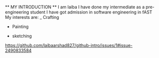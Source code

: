 ** MY INTRODUCTION **
I am laiba
I have done my intermediate as a pre-engineering student
I have got admission in software engineering in fAST 
My interests are:
   _ Crafting
   * Painting
   + sketching
     
https://github.com/laibaarshad827/github-intro/issues/1#issue-2490833584
